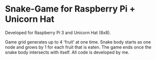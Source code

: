 # Snake-Game for Raspberry Pi + Unicorn Hat

Developed for Raspberry Pi 3 and Unicorn Hat (8x8).

Game grid generates up to 4 'fruit' at one time. Snake body starts as one node and grows by 1 for each fruit that is eaten. 
The game ends once the snake body intersects with itself. 
All code is developed by me. 


